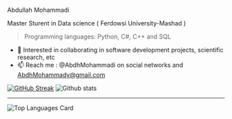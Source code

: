 Abdullah Mohammadi

Master Sturent in Data science ( Ferdowsi University-Mashad )

>Programming languages: Python, C#, C++ and SQL

- 💞️ Interested in collaborating in software development projects, scientific research, etc
- 📫 Reach me : @AbdhMohammadi on social networks and AbdhMohammady@gmail.com


[![GitHub Streak](http://github-readme-streak-stats.herokuapp.com?user=abdhmohammadi&theme=dark&background=000000)](https://git.io/streak-stats)
![Github stats](https://github-readme-stats.vercel.app/api?username=abdhmohammadi&theme=gotham&show_icons=true&count_private=true)


   

<!---
AbdhMohammadi/AbdhMohammadi is a ✨ special ✨ repository because its `README.md` (this file) appears on your GitHub profile.
You can click the Preview link to take a look at your changes.
--->

---
![Top Languages Card](https://github-readme-stats.vercel.app/api/top-langs/?username=abdhmohammadi&theme=gotham&layout=compact)

<!---

[![Repo name](https://github-readme-stats.vercel.app/api/pin/?username=abdhmohammadi&repo=repo-name)](https://github.com/abdhmohammadi/DataScience)

--->
